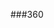 ###360

<script src="//360.vizor.io/scripts/embed.js" data-vizorurl="https://360.vizor.io/embed/v/dak1r" ></script>



